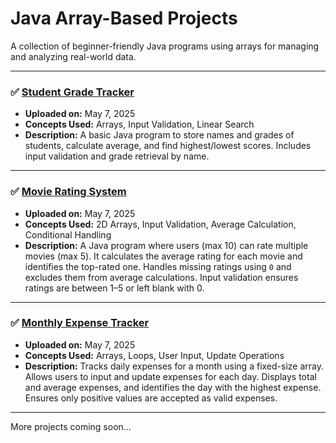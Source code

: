 # Java Array-Based Projects

A collection of beginner-friendly Java programs using arrays for managing and analyzing real-world data.

---

### ✅ [Student Grade Tracker](./Arrays/StudentGradeTracker.java)
- **Uploaded on:** May 7, 2025  
- **Concepts Used:** Arrays, Input Validation, Linear Search  
- **Description:** A basic Java program to store names and grades of students, calculate average, and find highest/lowest scores. Includes input validation and grade retrieval by name.

---

### ✅ [Movie Rating System](./Arrays/MovieRatingSystem.java)
- **Uploaded on:** May 7, 2025  
- **Concepts Used:** 2D Arrays, Input Validation, Average Calculation, Conditional Handling  
- **Description:** A Java program where users (max 10) can rate multiple movies (max 5). It calculates the average rating for each movie and identifies the top-rated one. Handles missing ratings using `0` and excludes them from average calculations. Input validation ensures ratings are between 1–5 or left blank with 0.

---

### ✅ [Monthly Expense Tracker](./Arrays/ExpenseTracker.java)
- **Uploaded on:** May 7, 2025  
- **Concepts Used:** Arrays, Loops, User Input, Update Operations  
- **Description:** Tracks daily expenses for a month using a fixed-size array. Allows users to input and update expenses for each day. Displays total and average expenses, and identifies the day with the highest expense. Ensures only positive values are accepted as valid expenses.

---

More projects coming soon...
